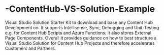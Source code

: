 # -ContentHub-VS-Solution-Example
Visual Studio Solution Starter Kit to download and base any Content Hub Development on. It supports Intellisense, Sync, Debugging and Unit-Testing e.g. for Content Hub Scripts and Azure Functions. It also stores External Page Components. Overall it provides guidance on how to best structure a Visual Studio Solution for Content Hub Projects and therefore accelerates Customers and Partners.
